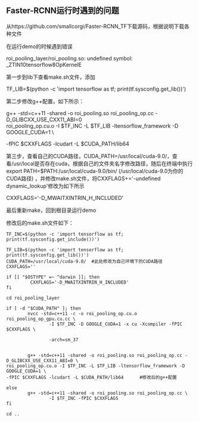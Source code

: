 ## Faster-RCNN运行时遇到的问题

从https://github.com/smallcorgi/Faster-RCNN_TF下载源码，根据说明下载各种文件

在运行demo的时候遇到错误

roi_pooling_layer/roi_pooling.so: undefined symbol: _ZTIN10tensorflow8OpKernelE

第一步到lib下查看make.sh文件，添加

TF_LIB=$(python -c 'import tensorflow as tf; print(tf.sysconfig.get_lib())')

第二步修改g++配置，如下所示：

g++ -std=c++11 -shared -o roi_pooling.so roi_pooling_op.cc -D_GLIBCXX_USE_CXX11_ABI=0 \
roi_pooling_op.cu.o -I $TF_INC -L $TF_LIB -ltensorflow_framework -D GOOGLE_CUDA=1 \

-fPIC $CXXFLAGS -lcudart -L $CUDA_PATH/lib64

第三步，查看自己的CUDA路径，CUDA_PATH=/usr/local/cuda-9.0/，查看/usr/local是否存在cuda，根据自己的文件夹名字修改路径，随后在终端中执行export PATH=$PATH:/usr/local/cuda-9.0/bin/ (/usr/local/cuda-9.0为你的CUDA路径) ，并修改make.sh文件，将CXXFLAGS+='-undefined dynamic_lookup'修改为如下所示

CXXFLAGS='-D_MWAITXINTRIN_H_INCLUDED'

最后重新make，回到根目录运行demo

修改后的make.sh文件如下：
```
TF_INC=$(python -c 'import tensorflow as tf; print(tf.sysconfig.get_include())')

TF_LIB=$(python -c 'import tensorflow as tf; print(tf.sysconfig.get_lib())')
CUDA_PATH=/usr/local/cuda-9.0/  #此处修改为自己环境下的CUDA路径
CXXFLAGS=''

if [[ "$OSTYPE" =~ ^darwin ]]; then
         CXXFLAGS='-D_MWAITXINTRIN_H_INCLUDED'
fi

cd roi_pooling_layer

if [ -d "$CUDA_PATH" ]; then
        nvcc -std=c++11 -c -o roi_pooling_op.cu.o roi_pooling_op_gpu.cu.cc \
                -I $TF_INC -D GOOGLE_CUDA=1 -x cu -Xcompiler -fPIC $CXXFLAGS \

                -arch=sm_37


        g++ -std=c++11 -shared -o roi_pooling.so roi_pooling_op.cc -D_GLIBCXX_USE_CXX11_ABI=0 \
roi_pooling_op.cu.o -I $TF_INC -L $TF_LIB -ltensorflow_framework -D GOOGLE_CUDA=1 \
-fPIC $CXXFLAGS -lcudart -L $CUDA_PATH/lib64      #修改后的g++配置

else
        g++ -std=c++11 -shared -o roi_pooling.so roi_pooling_op.cc \
                -I $TF_INC -fPIC $CXXFLAGS
fi

cd ..
```
